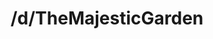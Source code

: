 ---
title: /d/TheMajesticGarden
link_onion: http://vworp2mspe566cws.onion/to/dread/288dbbd172
tags:
  - majesticgarden
---